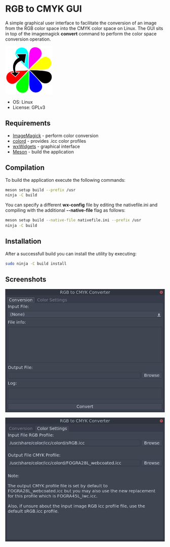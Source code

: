 # RGB to CMYK GUI

A simple graphical user interface to facilitate the conversion of an
image from the RGB color space into the CMYK color space on Linux.
The GUI sits in top of the imagemagick __convert__ command to perform
the color space conversion operation.

<img width="150px" src="https://raw.githubusercontent.com/jgmdev/rgb2cmyk/master/resources/rgb2cmyk.svg" />

* OS: Linux
* License: GPLv3

## Requirements

* [ImageMagick](https://www.imagemagick.org/) - perform color conversion
* [colord](https://www.freedesktop.org/software/colord) - provides .icc color profiles
* [wxWidgets](https://wxwidgets.org) - graphical interface
* [Meson](https://mesonbuild.com/) - build the application

## Compilation

To build the application execute the following commands:

```sh
meson setup build --prefix /usr
ninja -C build
```

You can specify a different __wx-config__ file by editing the
nativefile.ini and compiling with the additional __--native-file__
flag as follows:

```sh
meson setup build --native-file nativefile.ini --prefix /usr
ninja -C build
```

## Installation

After a successfull build you can install the utility by executing:

```sh
sudo ninja -C build install
```

## Screenshots

![RGB2CMYK main](https://raw.githubusercontent.com/jgmdev/rgb2cmyk/master/screenshots/main.png)

![RGB2CMYK settings](https://raw.githubusercontent.com/jgmdev/rgb2cmyk/master/screenshots/settings.png)
